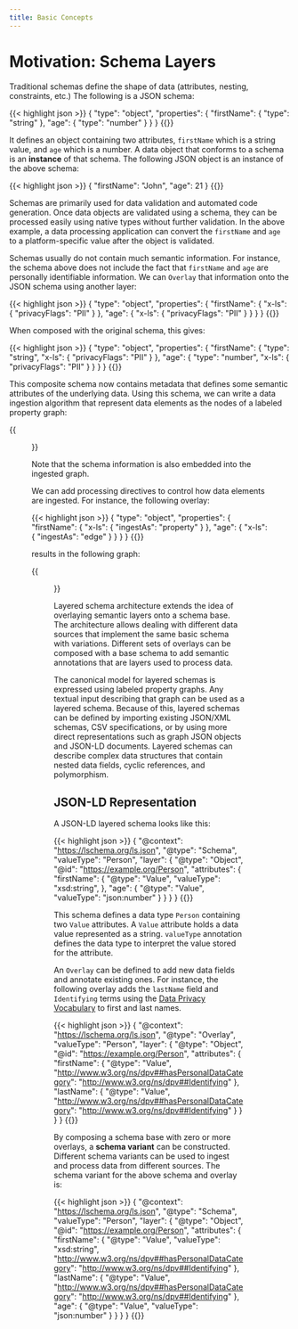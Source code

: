 ```yaml
---
title: Basic Concepts
---
```


# Motivation: Schema Layers

Traditional schemas define the shape of data (attributes, nesting,
constraints, etc.) The following is a JSON schema:


{{< highlight json >}}
{
   "type": "object",
   "properties": {
      "firstName": {
         "type": "string"
      },
      "age": {
         "type": "number"
      }
   }
}
{{</highlight>}}

It defines an object containing two attributes, `firstName` which is a
string value, and `age` which is a number. A data object that conforms to a schema is an **instance** of that
schema. The following JSON object is an instance of the above schema:

{{< highlight json >}}
{
  "firstName": "John",
  "age": 21
}
{{</highlight>}}

Schemas are primarily used for data validation and automated code
generation. Once data objects are validated using a schema, they can
be processed easily using native types without further validation. In
the above example, a data processing application can convert the
`firstName` and `age` to a platform-specific value after the object is
validated.

Schemas usually do not contain much semantic information. For
instance, the schema above does not include the fact that `firstName`
and `age` are personally identifiable information. We can `Overlay`
that information onto the JSON schema using another layer:

{{< highlight json >}}
{
   "type": "object",
   "properties": {
      "firstName": {
         "x-ls": {
            "privacyFlags": "PII"
         }
      },
      "age": {
         "x-ls": {
            "privacyFlags": "PII"
         }
      }
   }
}
{{</highlight>}}

When composed with the original schema, this gives:

{{< highlight json >}}
{
   "type": "object",
   "properties": {
      "firstName": {
         "type": "string",
         "x-ls": {
            "privacyFlags": "PII"
         }
      },
      "age": {
         "type": "number",
         "x-ls": {
            "privacyFlags": "PII"
         }
      }
   }
}
{{</highlight>}}

This composite schema now contains metadata that defines some semantic
attributes of the underlying data. Using this schema, we can write a
data ingestion algorithm that represent data elements as the nodes of
a labeled property graph:


{{<figure src="example-lpg1.png" class="text-center my-3">}} 

Note that the schema information is also embedded into the ingested
graph.

We can add processing directives to control how data elements are
ingested. For instance, the following overlay:

{{< highlight json >}}
{
   "type": "object",
   "properties": {
      "firstName": {
         "x-ls": {
            "ingestAs": "property"
         }
      },
      "age": {
         "x-ls": {
            "ingestAs": "edge"
         }
      }
   }
}
{{</highlight>}}

results in the following graph:

{{<figure src="example-lpg2.png" class="text-center my-3">}} 


Layered schema architecture extends the idea of overlaying semantic
layers onto a schema base. The architecture allows dealing with
different data sources that implement the same basic schema with
variations. Different sets of overlays can be composed with a base
schema to add semantic annotations that are layers used to process
data.

The canonical model for layered schemas is expressed using labeled
property graphs. Any textual input describing that graph can be used
as a layered schema. Because of this, layered schemas can be defined
by importing existing JSON/XML schemas, CSV specifications, or by
using more direct representations such as graph JSON objects and
JSON-LD documents. Layered schemas can describe complex data
structures that contain nested data fields, cyclic references, and
polymorphism.

## JSON-LD Representation

A JSON-LD layered schema looks like this:

{{< highlight json >}}
{
  "@context": "https://lschema.org/ls.json",
  "@type": "Schema",
  "valueType": "Person",
  "layer": {
    "@type": "Object",
    "@id": "https://example.org/Person",
    "attributes": {
      "firstName": {
         "@type": "Value",
         "valueType": "xsd:string",
      },
      "age": {
         "@type": "Value",
         "valueType": "json:number"
      }
    }
  }
}
{{</highlight>}}

This schema defines a data type `Person` containing two `Value`
attributes. A `Value` attribute holds a data value represented as a
string. `valueType` annotation defines the data type to interpret the
value stored for the attribute. 

An `Overlay` can be defined to add new data fields and annotate
existing ones. For instance, the following overlay adds the `lastName`
field and `Identifying` terms using the [Data Privacy Vocabulary](https://dpvcg.github.io/dpv/) to
first and last names.

{{< highlight json >}}
{
  "@context": "https://lschema.org/ls.json",
  "@type": "Overlay",
  "valueType": "Person",
  "layer": {
    "@type": "Object",
    "@id": "https://example.org/Person",
    "attributes": {
      "firstName": {
        "@type": "Value",
        "http://www.w3.org/ns/dpv##hasPersonalDataCategory": "http://www.w3.org/ns/dpv##Identifying"
      },
      "lastName": {
        "@type": "Value",
        "http://www.w3.org/ns/dpv##hasPersonalDataCategory": "http://www.w3.org/ns/dpv##Identifying"
      }
    }
  }
}
{{</highlight>}}

By composing a schema base with zero or more overlays, a **schema
variant** can be constructed. Different schema variants can be used to
ingest and process data from different sources. The schema variant
for the above schema and overlay is:

{{< highlight json >}}
{
  "@context": "https://lschema.org/ls.json",
  "@type": "Schema",
  "valueType": "Person",
  "layer": {
    "@type": "Object",
    "@id": "https://example.org/Person",
    "attributes": {
      "firstName": {
        "@type": "Value",
        "valueType": "xsd:string",
        "http://www.w3.org/ns/dpv##hasPersonalDataCategory": "http://www.w3.org/ns/dpv##Identifying"
      },
      "lastName": {
        "@type": "Value",
        "http://www.w3.org/ns/dpv##hasPersonalDataCategory": "http://www.w3.org/ns/dpv##Identifying"
      },
      "age": {
        "@type": "Value",
        "valueType": "json:number"
     }
    }
  }
}
{{</highlight>}}
